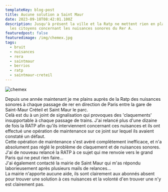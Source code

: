 ```yaml
---
templateKey: blog-post
title: Aucune solution a Saint Maur
date: 2023-09-18T08:42:01.100Z
description: Jusqu'à présent la ville et la Ratp ne mettent rien en place pour
  les citoyens concernant les nuisances sonores du Rer A.
featuredpost: false
featuredimage: /img/chemex.jpg
tags:
  - bruit
  - nuisances
  - rera
  - saintmaur
  - berrios
  - ratp
  - saintmaur-creteil
---
```

![chemex](/img/chemex.jpg)

Depuis une année maintenant je me plains auprès de la Ratp des nuisances sonores à chaque passage de rer en direction de Paris entre la gare de Saint-Maur Créteil et Saint Maur le parc.\
C﻿elà est du à un joint de signalisation qui provoques des 'claquements' insupportable à chaque passage de trains. J'ai relancé plus d'une dizaine de fois la RATP afin qu'ils interviennent concernant ces nuisances et ils ont effectué une opération de maintenance sur ce joint sur lequel ils avaient constaté un défaut.\
Cette opération de maintenance s'est avéré complètement inefficace, et n'a absolument pas réglé le problème de claquement et de nuisances sonores.\
J'ai de nouveau relancé la RATP à ce sujet qui me renvoie vers le grand Paris qui ne peut rien faire...\
J'ai également contacté la mairie de Saint Maur qui m'as répondu laborieusement après plusieurs mails de relances...\
L﻿a mairie n'apporte aucune aide, ils sont clairement aux abonnés absent pour trouver une solution à ces nuisances et la volonté d'en trouver une n'y est clairement pas.